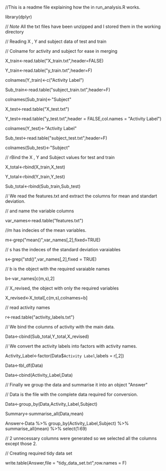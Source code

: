 
//This is a readme file explaining how the in run_analysis.R works.

library(dplyr)

// *Note* All the txt files have been unzipped and I stored them in the working directory 

// Reading X , Y and subject data of test and train

// Colname for activity and subject for ease in merging


X_train<-read.table("X_train.txt",header=FALSE)

Y_train<-read.table("y_train.txt",header=F)

colnames(Y_train)<-c("Activity Label")

Sub_train<-read.table("subject_train.txt",header=F)

colnames(Sub_train)<-"Subject"

X_test<-read.table("X_test.txt")

Y_test<-read.table("y_test.txt",header = FALSE,col.names = "Activity Label")

colnames(Y_test)<-"Activity Label"

Sub_test<-read.table("subject_test.txt",header=F)

colnames(Sub_test)<-"Subject"

// rBind the X , Y and Subject values for test and train 


X_total<-rbind(X_train,X_test)

Y_total<-rbind(Y_train,Y_test)

Sub_total<-rbind(Sub_train,Sub_test)

// We read the features.txt and extract the columns for mean and standart deviation.

// and name the variable columns

var_names<-read.table("features.txt")

//m has indecies of the mean variables.

m<-grep("mean()",var_names[,2],fixed=TRUE)

// s has the indeces of the standard deviation varaiables

s<-grep("std()",var_names[,2],fixed = TRUE)

// b is the object with the required varaiable names

b<-var_names[c(m,s),2]

// X_revised, the object with only the required variables

X_revised<-X_total[,c(m,s),colnames=b]

// read activity names

r<-read.table("activity_labels.txt")

// We bind the columns of activity with the main data.

Data<-cbind(Sub_total,Y_total,X_revised)

// We convert the activity labels into factors with activity names. 

Activity_Label<-factor(Data$`Activity Label`,labels = r[,2])

Data<-tbl_df(Data)

Data<-cbind(Activity_Label,Data)

// Finally we group the data and summarise it into an object "Answer"

// Data is the file with the complete data required for conversion.

Data<-group_by(Data,Activity_Label,Subject)

Summary<-summarise_all(Data,mean)

Answer<-Data %>% group_by(Activity_Label,Subject) %>% summarise_all(mean) %>% select(1:69)

// 2 unnecessary columns were generated so we selected all the columns except those 2.

// Creating required tidy data set

write.table(Answer,file = "tidy_data_set.txt",row.names = F)




